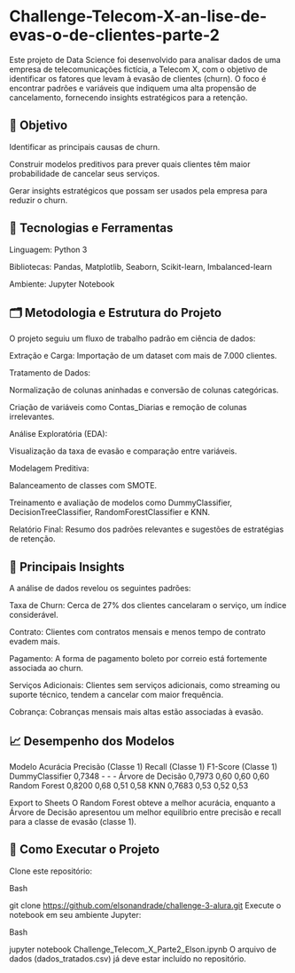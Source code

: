 # Challenge-Telecom-X-an-lise-de-evas-o-de-clientes-parte-2

Este projeto de Data Science foi desenvolvido para analisar dados de uma empresa de telecomunicações fictícia, a Telecom X, com o objetivo de identificar os fatores que levam à evasão de clientes (churn). O foco é encontrar padrões e variáveis que indiquem uma alta propensão de cancelamento, fornecendo insights estratégicos para a retenção.

## 🎯 Objetivo
Identificar as principais causas de churn.

Construir modelos preditivos para prever quais clientes têm maior probabilidade de cancelar seus serviços.

Gerar insights estratégicos que possam ser usados pela empresa para reduzir o churn.

## 🧰 Tecnologias e Ferramentas
Linguagem: Python 3

Bibliotecas: Pandas, Matplotlib, Seaborn, Scikit-learn, Imbalanced-learn

Ambiente: Jupyter Notebook

## 🗂️ Metodologia e Estrutura do Projeto
O projeto seguiu um fluxo de trabalho padrão em ciência de dados:

Extração e Carga: Importação de um dataset com mais de 7.000 clientes.

Tratamento de Dados:

Normalização de colunas aninhadas e conversão de colunas categóricas.

Criação de variáveis como Contas_Diarias e remoção de colunas irrelevantes.

Análise Exploratória (EDA):

Visualização da taxa de evasão e comparação entre variáveis.

Modelagem Preditiva:

Balanceamento de classes com SMOTE.

Treinamento e avaliação de modelos como DummyClassifier, DecisionTreeClassifier, RandomForestClassifier e KNN.

Relatório Final: Resumo dos padrões relevantes e sugestões de estratégias de retenção.

## 📌 Principais Insights
A análise de dados revelou os seguintes padrões:

Taxa de Churn: Cerca de 27% dos clientes cancelaram o serviço, um índice considerável.

Contrato: Clientes com contratos mensais e menos tempo de contrato evadem mais.

Pagamento: A forma de pagamento boleto por correio está fortemente associada ao churn.

Serviços Adicionais: Clientes sem serviços adicionais, como streaming ou suporte técnico, tendem a cancelar com maior frequência.

Cobrança: Cobranças mensais mais altas estão associadas à evasão.

## 📈 Desempenho dos Modelos
Modelo	Acurácia	Precisão (Classe 1)	Recall (Classe 1)	F1-Score (Classe 1)
DummyClassifier	0,7348	-	-	-
Árvore de Decisão	0,7973	0,60	0,60	0,60
Random Forest	0,8200	0,68	0,51	0,58
KNN	0,7683	0,53	0,52	0,53

Export to Sheets
O Random Forest obteve a melhor acurácia, enquanto a Árvore de Decisão apresentou um melhor equilíbrio entre precisão e recall para a classe de evasão (classe 1).

## 🚀 Como Executar o Projeto
Clone este repositório:

Bash

git clone https://github.com/elsonandrade/challenge-3-alura.git
Execute o notebook em seu ambiente Jupyter:

Bash

jupyter notebook Challenge_Telecom_X_Parte2_Elson.ipynb
O arquivo de dados (dados_tratados.csv) já deve estar incluído no repositório.

